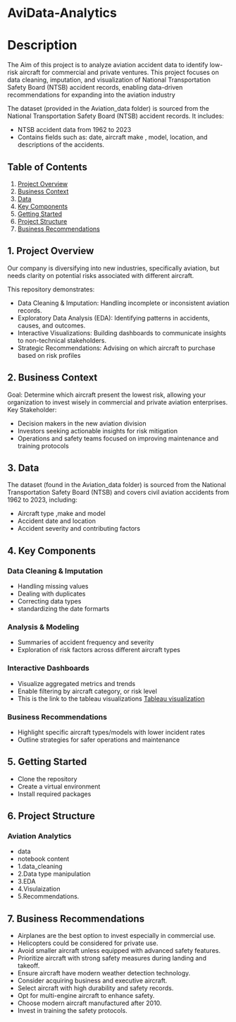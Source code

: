 # AviData-Analytics
# Description 
The Aim of this project is to analyze aviation accident data to identify low-risk aircraft for commercial and private ventures. This project focuses on data cleaning, imputation, and visualization of National Transportation Safety Board (NTSB) accident records, enabling data-driven recommendations for expanding into the aviation industry

The dataset (provided in the Aviation_data folder) is sourced from the National Transportation Safety Board (NTSB) accident records.
It includes:
- NTSB accident data from 1962 to 2023
- Contains fields such as: date, aircraft make , model, location, and descriptions of the accidents.

## Table of Contents
1. [Project Overview](#1-project-overview)
2. [Business Context](#2-business-context)
3. [Data](#3-data)
4. [Key Components](#4-key-components)
5. [Getting Started](#5-getting-started)
6. [Project Structure](#6-project-structure)
7. [Business Recommendations](#7-business-recommendations)

## 1. Project Overview
   
Our  company is diversifying into new industries, specifically aviation, but needs clarity on potential risks associated with different aircraft.

This repository demonstrates:
- Data Cleaning & Imputation: Handling incomplete or inconsistent aviation records.
- Exploratory Data Analysis (EDA): Identifying patterns in accidents, causes, and outcomes.
- Interactive Visualizations: Building dashboards to communicate insights to non-technical stakeholders.
- Strategic Recommendations: Advising on which aircraft to purchase based on risk profiles

## 2. Business Context
Goal: Determine which aircraft present the lowest risk, allowing your organization to invest wisely in commercial and private aviation enterprises.
Key Stakeholder:
- Decision makers in the new aviation division
- Investors seeking actionable insights for risk mitigation
- Operations and safety teams focused on improving maintenance and training protocols

## 3. Data 
The dataset (found in the Aviation_data folder) is sourced from the National Transportation Safety Board (NTSB) and covers civil aviation accidents from 1962 to 2023, including:
- Aircraft type ,make and model
- Accident date and location
- Accident severity and contributing factors

## 4. Key Components
### Data Cleaning & Imputation
- Handling missing values
- Dealing with duplicates
- Correcting data types
- standardizing the date formarts
### Analysis & Modeling
- Summaries of accident frequency and severity
- Exploration of risk factors across different aircraft types
### Interactive Dashboards
- Visualize aggregated metrics and trends
- Enable filtering by aircraft category, or risk level
- This is the link to the tableau visualizations [ Tableau visualization](https://public.tableau.com/app/profile/faith.kamande/viz/AircraftVisualizations/Dashboard1)
### Business Recommendations
- Highlight specific aircraft types/models with lower incident rates
- Outline strategies for safer operations and maintenance

## 5. Getting Started
- Clone the repository
- Create a virtual environment
- Install required packages

## 6. Project Structure
### Aviation Analytics
- data
- notebook content
- 1.data_cleaning
- 2.Data type manipulation  
- 3.EDA
- 4.Visulaization
- 5.Recommendations.

## 7. Business Recommendations
- Airplanes are the best option to invest especially in commercial use.
- Helicopters could be considered for private use.
- Avoid smaller aircraft unless equipped with advanced safety features.
- Prioritize aircraft with strong safety measures during landing and takeoff.
- Ensure aircraft have modern weather detection technology.
- Consider acquiring business and executive aircraft.
- Select aircraft with high durability and safety records.
- Opt for multi-engine aircraft to enhance safety.
- Choose modern aircraft manufactured after 2010.
- Invest in training the safety protocols.